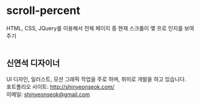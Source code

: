 # scroll-percent
HTML, CSS, JQuery를 이용해서 전체 페이지 중 현재 스크롤이 몇 프로 인지를 보여주기
<br><br>
## 신연석 디자이너 <br>
UI 디자인, 일러스트, 모션 그래픽 작업을 주로 하며, 취미로 개발을 하고 있습니다.<br>
포트폴리오 사이트: <http://shinyeonseok.com/> <br>
이메일: <shinyeonseok@gmail.com>
